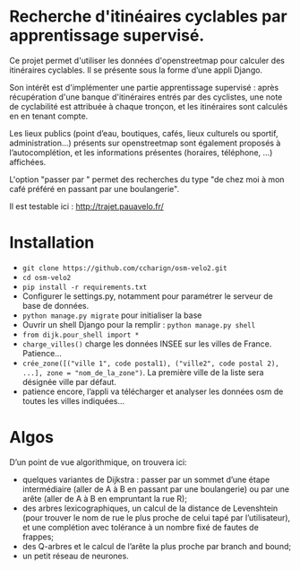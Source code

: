  Recherche d'itinéaires cyclables par apprentissage supervisé.
 =============================================================


 Ce projet permet d'utiliser les données d'openstreetmap pour calculer des itinéraires cyclables. Il se présente sous la forme d’une appli Django.

 Son intérêt est d'implémenter une partie apprentissage supervisé : après récupération d'une banque d'itinéraires entrés par des cyclistes, une note de cyclabilité est attribuée à chaque tronçon, et les itinéraires sont calculés en en tenant compte.
 
 Les lieux publics (point d’eau, boutiques, cafés, lieux culturels ou sportif, administration...) présents sur openstreetmap sont également proposés à l’autocomplétion, et les informations présentes (horaires, téléphone, ...) affichées.

 L'option "passer par " permet des recherches du type "de chez moi à mon café préféré en passant par une boulangerie".

 Il est testable ici : http://trajet.pauavelo.fr/

Installation
============

 - `git clone https://github.com/ccharign/osm-velo2.git`
 - `cd osm-velo2`
 - `pip install -r requirements.txt`
 - Configurer le settings.py, notamment pour paramétrer le serveur de base de données.
 - `python manage.py migrate` pour initialiser la base
 - Ouvrir un shell Django pour la remplir : `python manage.py shell`
 - `from dijk.pour_shell import *`
 - `charge_villes()` charge les données INSEE sur les villes de France. Patience...
 - `crée_zone([("ville 1", code postal1), ("ville2", code postal 2), ...], zone = "nom_de_la_zone")`. La première ville de la liste sera désignée ville par défaut.
 - patience encore, l’appli va télécharger et analyser les données osm de toutes les villes indiquées...


Algos
=====

D’un point de vue algorithmique, on trouvera ici:

- quelques variantes de Dijkstra : passer par un sommet d’une étape intermédiaire (aller de A à B en passant par une boulangerie) ou par une arête (aller de A à B en empruntant la rue R);
- des arbres lexicographiques, un calcul de la distance de Levenshtein (pour trouver le nom de rue le plus proche de celui tapé par l’utilisateur), et une complétion avec tolérance à un nombre fixé de fautes de frappes;
- des Q-arbres et le calcul de l’arête la plus proche par branch and bound;
- un petit réseau de neurones.
